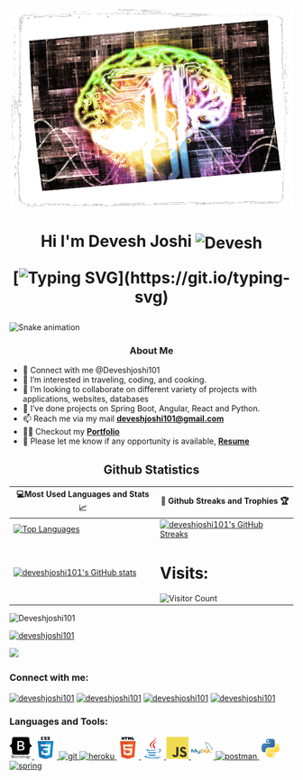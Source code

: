 <p align="center">
<img width="1200" src="https://github.com/Deveshjoshi101/Deveshjoshi101/blob/main/deveshjoshi.gif" alt="Devesh Logo">
</p>

<h1 align="center">Hi I'm Devesh Joshi
  
<img align="center" src="https://raw.githubusercontent.com/aemmadi/aemmadi/master/wave.gif" alt="Devesh" width="30px">
  
[![Typing SVG](https://readme-typing-svg.herokuapp.com?font=poppins&size=23&duration=4000&color=F714ED&lines=A+Passionate+FullStack+Developer;A+Passionate+Designer;Small+Time+Game+Creator.)](https://git.io/typing-svg)
</h1>
  
![Snake animation](https://github.com/deveshjoshi101/deveshjoshi101/blob/output/github-contribution-grid-snake.svg)

<h3 align="center">About Me</h3>

- 👋 Connect with me @Deveshjoshi101
- 👀 I’m interested in traveling, coding, and cooking.
- 💞️ I’m looking to collaborate on different variety of projects with applications, websites, databases
- 🌱 I’ve done projects on Spring Boot, Angular, React and Python.
- 📫 Reach me via my mail **deveshjoshi101@gmail.com**
- 👨‍💻 Checkout my **[Portfolio](https://deveshjoshi101.github.io/devesh)**
- 📄 Please let me know if any opportunity is available, **[Resume](https://drive.google.com/file/d/18RlOGRtq0Sc29tqG2gPmoLV2sfqryDD0/view?usp=drivesdk)**

<h2 align="center">Github Statistics </h2>

|💻Most Used Languages and Stats 📈|🎯 Github Streaks and Trophies 🏆|
|-----------------------------------|----------------------------------|
|[![Top Languages](https://github-readme-stats.vercel.app/api/top-langs/?username=deveshjoshi101&show_icons=true&theme=midnight-purple&layout=compact&hide_title=true)](https://github.com/utkarsh575)|[![deveshjoshi101's GitHub Streaks](https://github-readme-streak-stats.herokuapp.com/?user=deveshjoshi101&theme=midnight-purple&hide_border=true)](https://github.com/deveshjoshi101)
|[![deveshjoshi101's GitHub stats](https://github-readme-stats.vercel.app/api?username=deveshjoshi101&show_icons=true&theme=ayu-mirage&hide_title=true)](https://github.com/deveshjoshi101)|<h1 >Visits: </h1> ![Visitor Count](https://profile-counter.glitch.me/deveshjoshi101/count.svg)

<p align="left"> <img src="https://komarev.com/ghpvc/?username=deveshjoshi101&label=Profile%20views&color=0e75b6&style=flat" alt="Deveshjoshi101" /> </p>

<p align="left"> <a href="https://github.com/Deveshjoshi101/github-profile-trophy"><img src="https://github-profile-trophy.vercel.app/?username=deveshjoshi101" alt="deveshjoshi101" /></a> </p>

![](http://github-profile-summary-cards.vercel.app/api/cards/profile-details?username=deveshjoshi101&theme=vue)



<h3 align="left">Connect with me:</h3>
<p align="left">
<a href="https://linkedin.com/in/deveshjoshi101" target="blank"><img align="center" src="https://raw.githubusercontent.com/rahuldkjain/github-profile-readme-generator/master/src/images/icons/Social/linked-in-alt.svg" alt="deveshjoshi101" height="30" width="40" /></a>
<a href="https://www.codechef.com/users/deveshjoshi101" target="blank"><img align="center" src="https://cdn.jsdelivr.net/npm/simple-icons@3.1.0/icons/codechef.svg" alt="deveshjoshi101" height="30" width="40" /></a>
<a href="https://www.hackerrank.com/deveshjoshi101" target="blank"><img align="center" src="https://raw.githubusercontent.com/rahuldkjain/github-profile-readme-generator/master/src/images/icons/Social/hackerrank.svg" alt="deveshjoshi101" height="30" width="40" /></a>
<a href="https://www.leetcode.com/deveshjoshi101" target="blank"><img align="center" src="https://raw.githubusercontent.com/rahuldkjain/github-profile-readme-generator/master/src/images/icons/Social/leet-code.svg" alt="deveshjoshi101" height="30" width="40" /></a>
</p>

<h3 align="left">Languages and Tools:</h3>
<p align="left"> <a href="https://getbootstrap.com" target="_blank" rel="noreferrer"> <img src="https://raw.githubusercontent.com/devicons/devicon/master/icons/bootstrap/bootstrap-plain-wordmark.svg" alt="bootstrap" width="40" height="40"/> </a> <a href="https://www.w3schools.com/css/" target="_blank" rel="noreferrer"> <img src="https://raw.githubusercontent.com/devicons/devicon/master/icons/css3/css3-original-wordmark.svg" alt="css3" width="40" height="40"/> </a> <a href="https://git-scm.com/" target="_blank" rel="noreferrer"> <img src="https://www.vectorlogo.zone/logos/git-scm/git-scm-icon.svg" alt="git" width="40" height="40"/> </a> <a href="https://heroku.com" target="_blank" rel="noreferrer"> <img src="https://www.vectorlogo.zone/logos/heroku/heroku-icon.svg" alt="heroku" width="40" height="40"/> </a> <a href="https://www.w3.org/html/" target="_blank" rel="noreferrer"> <img src="https://raw.githubusercontent.com/devicons/devicon/master/icons/html5/html5-original-wordmark.svg" alt="html5" width="40" height="40"/> </a> <a href="https://www.java.com" target="_blank" rel="noreferrer"> <img src="https://raw.githubusercontent.com/devicons/devicon/master/icons/java/java-original.svg" alt="java" width="40" height="40"/> </a> <a href="https://developer.mozilla.org/en-US/docs/Web/JavaScript" target="_blank" rel="noreferrer"> <img src="https://raw.githubusercontent.com/devicons/devicon/master/icons/javascript/javascript-original.svg" alt="javascript" width="40" height="40"/> </a> <a href="https://www.mysql.com/" target="_blank" rel="noreferrer"> <img src="https://raw.githubusercontent.com/devicons/devicon/master/icons/mysql/mysql-original-wordmark.svg" alt="mysql" width="40" height="40"/> </a> <a href="https://postman.com" target="_blank" rel="noreferrer"> <img src="https://www.vectorlogo.zone/logos/getpostman/getpostman-icon.svg" alt="postman" width="40" height="40"/> </a> <a href="https://www.python.org" target="_blank" rel="noreferrer"> <img src="https://raw.githubusercontent.com/devicons/devicon/master/icons/python/python-original.svg" alt="python" width="40" height="40"/> </a> <a href="https://spring.io/" target="_blank" rel="noreferrer"> <img src="https://www.vectorlogo.zone/logos/springio/springio-icon.svg" alt="spring" width="40" height="40"/> </a> </p>

<!---
Deveshjoshi101/Deveshjoshi101 is a ✨ special ✨ repository because its `README.md` (this file) appears on your GitHub profile.
You can click the Preview link to take a look at your changes.
--->
